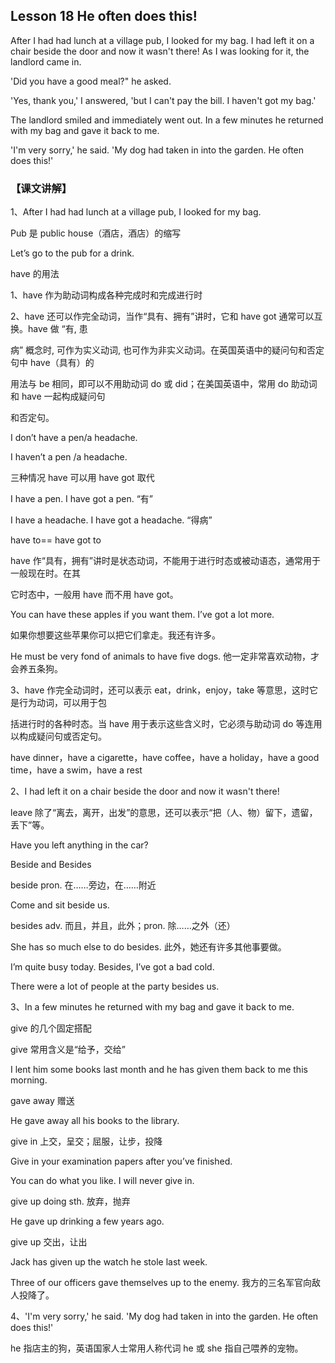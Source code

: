 ## Lesson 18 He often does this!

After I had had lunch at a village pub, I looked for my bag. I had left it on a chair beside the door and now it wasn't there! As I was looking for it, the landlord came in.

'Did you have a good meal?" he asked.

'Yes, thank you,' I answered, 'but I can't pay the bill. I haven't got my bag.'

The landlord smiled and immediately went out. In a few minutes he returned with my bag and gave it back to me.

'I'm very sorry,' he said. 'My dog had taken in into the garden. He often does this!'

### 【课文讲解】

1、After I had had lunch at a village pub, I looked for my bag.

Pub 是 public house（酒店，酒店）的缩写

Let’s go to the pub for a drink.

have 的用法

1、have 作为助动词构成各种完成时和完成进行时

2、have 还可以作完全动词，当作“具有、拥有”讲时，它和 have got 通常可以互换。have 做 “有, 患

病” 概念时, 可作为实义动词, 也可作为非实义动词。在英国英语中的疑问句和否定句中 have（具有）的

用法与 be 相同，即可以不用助动词 do 或 did；在美国英语中，常用 do 助动词和 have 一起构成疑问句

和否定句。

I don’t have a pen/a headache.

I haven’t a pen /a headache.

三种情况 have 可以用 have got 取代

I have a pen. I have got a pen. “有”

I have a headache. I have got a headache. “得病”

have to== have got to

have 作“具有，拥有”讲时是状态动词，不能用于进行时态或被动语态，通常用于一般现在时。在其

它时态中，一般用 have 而不用 have got。

You can have these apples if you want them. I’ve got a lot more.

如果你想要这些苹果你可以把它们拿走。我还有许多。

He must be very fond of animals to have five dogs. 他一定非常喜欢动物，才会养五条狗。

3、have 作完全动词时，还可以表示 eat，drink，enjoy，take 等意思，这时它是行为动词，可以用于包

括进行时的各种时态。当 have 用于表示这些含义时，它必须与助动词 do 等连用以构成疑问句或否定句。

have dinner，have a cigarette，have coffee，have a holiday，have a good time，have a swim，have a rest

2、I had left it on a chair beside the door and now it wasn't there!

leave 除了“离去，离开，出发”的意思，还可以表示“把（人、物）留下，遗留，丢下”等。

Have you left anything in the car?

Beside and Besides

beside pron. 在……旁边，在……附近

Come and sit beside us.

besides adv. 而且，并且，此外；pron. 除……之外（还）

She has so much else to do besides. 此外，她还有许多其他事要做。

I’m quite busy today. Besides, I’ve got a bad cold.

There were a lot of people at the party besides us.

3、In a few minutes he returned with my bag and gave it back to me.

give 的几个固定搭配

give 常用含义是“给予，交给”

I lent him some books last month and he has given them back to me this morning.

gave away 赠送

He gave away all his books to the library.

give in 上交，呈交；屈服，让步，投降

Give in your examination papers after you’ve finished.

You can do what you like. I will never give in.

give up doing sth. 放弃，抛弃

He gave up drinking a few years ago.

give up 交出，让出

Jack has given up the watch he stole last week.

Three of our officers gave themselves up to the enemy. 我方的三名军官向敌人投降了。

4、'I'm very sorry,' he said. 'My dog had taken in into the garden. He often does this!'

he 指店主的狗，英语国家人士常用人称代词 he 或 she 指自己喂养的宠物。
